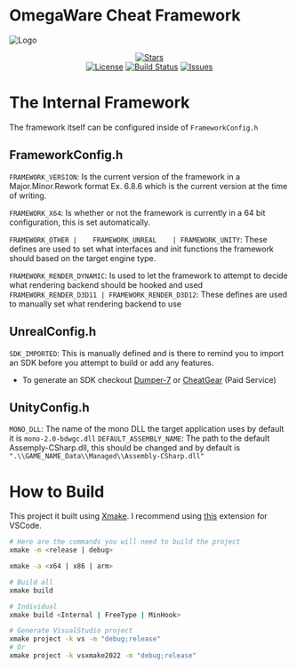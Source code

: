 # OmegaWare Cheat Framework
![Logo](Images/NewLogo.png)

<div align="center">

[![Stars](https://img.shields.io/github/stars/Omega172/OmegaWare-Framework?color=00ffff)](https://github.com/Omega172/OmegaWare-Framework/stargazers)<br>
[![License](https://img.shields.io/github/license/Omega172/OmegaWare-Framework)](LICENSE) [![Build Status](https://img.shields.io/github/actions/workflow/status/Omega172/OmegaWare-Framework/MSBuild.yml?branch=main)](https://github.com/Omega172/OmegaWare-Framework/actions) [![Issues](https://img.shields.io/github/issues/Omega172/OmegaWare-Framework)](https://github.com/Omega172/OmegaWare-Framework/issues)

</div>

#  The Internal Framework
The framework itself can be configured inside of `FrameworkConfig.h`
 
## FrameworkConfig.h
`FRAMEWORK_VERSION`:  Is the current version of the framework in a Major.Minor.Rework format Ex. 6.8.6 which is the current version at the time of writing.

`FRAMEWORK_X64`: Is whether or not the framework is currently in a 64 bit configuration, this is set automatically.

  `FRAMEWORK_OTHER |	FRAMEWORK_UNREAL	| FRAMEWORK_UNITY`: These defines are used to set what interfaces and init functions the framework should based on the target engine type.

`FRAMEWORK_RENDER_DYNAMIC`: Is used to let the framework to attempt to decide what rendering backend should be hooked and used
`FRAMEWORK_RENDER_D3D11 | FRAMEWORK_RENDER_D3D12`: These defines are used to manually set what rendering backend to use

## UnrealConfig.h
`SDK_IMPORTED`: This is manually defined and is there to remind you to import an SDK before you attempt to build or add any features.
- To generate an SDK checkout [Dumper-7](https://github.com/Omega172/Dumper-7) or [CheatGear](https://cheatgear.com/) (Paid Service)

## UnityConfig.h
`MONO_DLL`: The name of the mono DLL the target application uses by default it is `mono-2.0-bdwgc.dll`
`DEFAULT_ASSEMBLY_NAME`: The path to the default Assemply-CSharp.dll, this should be changed and by default is `".\\GAME_NAME_Data\\Managed\\Assembly-CSharp.dll"`

# How to Build
This project it built using [Xmake](https://github.com/xmake-io/xmake). I recommend using [this](https://marketplace.visualstudio.com/items?itemName=tboox.xmake-vscode) extension for VSCode.
```bash
# Here are the commands you will need to build the project
xmake -m <release | debug>

xmake -a <x64 | x86 | arm>

# Build all
xmake build 

# Individual
xmake build <Internal | FreeType | MinHook>

# Generate VisualStudio project
xmake project -k vs -m "debug;release"
# Or
xmake project -k vsxmake2022 -m "debug;release"
```
